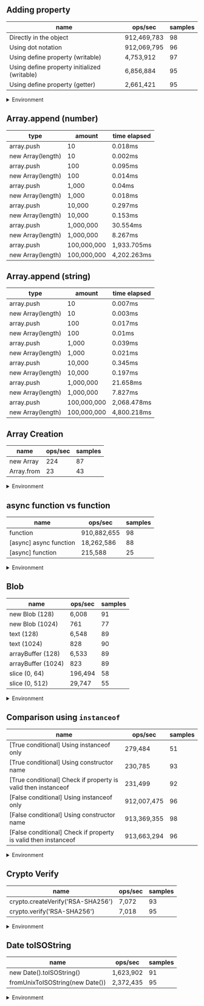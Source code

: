 ## Adding property

|name|ops/sec|samples|
|-|-|-|
|Directly in the object|912,469,783|98|
|Using dot notation|912,069,795|96|
|Using define property (writable)|4,753,912|97|
|Using define property initialized (writable)|6,856,884|95|
|Using define property (getter)|2,661,421|95|


<details>
<summary>Environment</summary>

* __Machine:__ linux x64 | 4 vCPUs | 15.2GB Mem
* __Run:__ Fri May 03 2024 18:18:42 GMT+0000 (Coordinated Universal Time)
</details>

<!--
{"environment":{"platform":"linux","arch":"x64","cpus":4,"totalMemory":15.245216369628906},"benchmarks":[{"name":"Directly in the object","opsSec":912469783.2943633,"samples":6},{"name":"Using dot notation","opsSec":912069795.1796272,"samples":6},{"name":"Using define property (writable)","opsSec":4753912.026638876,"samples":4},{"name":"Using define property initialized (writable)","opsSec":6856884.326699565,"samples":6},{"name":"Using define property (getter)","opsSec":2661420.8297384307,"samples":4}]}-->

## Array.append (number)

|type|amount|time elapsed|
|-|-|-|
array.push|10|0.018ms
new Array(length)|10|0.002ms
array.push|100|0.095ms
new Array(length)|100|0.014ms
array.push|1,000|0.04ms
new Array(length)|1,000|0.018ms
array.push|10,000|0.297ms
new Array(length)|10,000|0.153ms
array.push|1,000,000|30.554ms
new Array(length)|1,000,000|8.267ms
array.push|100,000,000|1,933.705ms
new Array(length)|100,000,000|4,202.263ms
## Array.append (string)

|type|amount|time elapsed|
|-|-|-|
array.push|10|0.007ms
new Array(length)|10|0.003ms
array.push|100|0.017ms
new Array(length)|100|0.01ms
array.push|1,000|0.039ms
new Array(length)|1,000|0.021ms
array.push|10,000|0.345ms
new Array(length)|10,000|0.197ms
array.push|1,000,000|21.658ms
new Array(length)|1,000,000|7.827ms
array.push|100,000,000|2,068.478ms
new Array(length)|100,000,000|4,800.218ms

## Array Creation

|name|ops/sec|samples|
|-|-|-|
|new Array|224|87|
|Array.from|23|43|


<details>
<summary>Environment</summary>

* __Machine:__ linux x64 | 4 vCPUs | 15.2GB Mem
* __Run:__ Fri May 03 2024 18:22:22 GMT+0000 (Coordinated Universal Time)
</details>

<!--
{"environment":{"platform":"linux","arch":"x64","cpus":4,"totalMemory":15.245216369628906},"benchmarks":[{"name":"new Array","opsSec":223.9469234739886,"samples":3},{"name":"Array.from","opsSec":23.25438292227884,"samples":2}]}-->

## async function vs function

|name|ops/sec|samples|
|-|-|-|
|function|910,882,655|98|
|[async] async function|18,262,586|88|
|[async] function|215,588|25|


<details>
<summary>Environment</summary>

* __Machine:__ linux x64 | 4 vCPUs | 15.2GB Mem
* __Run:__ Fri May 03 2024 18:23:22 GMT+0000 (Coordinated Universal Time)
</details>

<!--
{"environment":{"platform":"linux","arch":"x64","cpus":4,"totalMemory":15.245216369628906},"benchmarks":[{"name":"function","opsSec":910882654.6548169,"samples":6},{"name":"[async] async function","opsSec":18262586.081368785,"samples":6},{"name":"[async] function","opsSec":215587.86602412837,"samples":3}]}-->

## Blob

|name|ops/sec|samples|
|-|-|-|
|new Blob (128)|6,008|91|
|new Blob (1024)|761|77|
|text (128)|6,548|89|
|text (1024)|828|90|
|arrayBuffer (128)|6,533|89|
|arrayBuffer (1024)|823|89|
|slice (0, 64)|196,494|58|
|slice (0, 512)|29,747|55|


<details>
<summary>Environment</summary>

* __Machine:__ linux x64 | 4 vCPUs | 15.2GB Mem
* __Run:__ Fri May 03 2024 18:30:13 GMT+0000 (Coordinated Universal Time)
</details>

<!--
{"environment":{"platform":"linux","arch":"x64","cpus":4,"totalMemory":15.245216369628906},"benchmarks":[{"name":"new Blob (128)","opsSec":6008.360594286962,"samples":4},{"name":"new Blob (1024)","opsSec":760.6641523729096,"samples":2},{"name":"text (128)","opsSec":6548.485805680427,"samples":6},{"name":"text (1024)","opsSec":827.7579112801415,"samples":2},{"name":"arrayBuffer (128)","opsSec":6533.005150848201,"samples":5},{"name":"arrayBuffer (1024)","opsSec":823.1575392027016,"samples":2},{"name":"slice (0, 64)","opsSec":196494.40736468078,"samples":4},{"name":"slice (0, 512)","opsSec":29747.38618908927,"samples":3}]}-->

## Comparison using `instanceof`

|name|ops/sec|samples|
|-|-|-|
|[True conditional] Using instanceof only|279,484|51|
|[True conditional] Using constructor name|230,785|93|
|[True conditional] Check if property is valid then instanceof |231,499|92|
|[False conditional] Using instanceof only|912,007,475|96|
|[False conditional] Using constructor name|913,369,355|98|
|[False conditional] Check if property is valid then instanceof |913,663,294|96|


<details>
<summary>Environment</summary>

* __Machine:__ linux x64 | 4 vCPUs | 15.2GB Mem
* __Run:__ Fri May 03 2024 18:31:36 GMT+0000 (Coordinated Universal Time)
</details>

<!--
{"environment":{"platform":"linux","arch":"x64","cpus":4,"totalMemory":15.245216369628906},"benchmarks":[{"name":"[True conditional] Using instanceof only","opsSec":279483.6244066246,"samples":3},{"name":"[True conditional] Using constructor name","opsSec":230785.0230823704,"samples":3},{"name":"[True conditional] Check if property is valid then instanceof ","opsSec":231499.32351916222,"samples":3},{"name":"[False conditional] Using instanceof only","opsSec":912007474.9715859,"samples":6},{"name":"[False conditional] Using constructor name","opsSec":913369354.8466684,"samples":6},{"name":"[False conditional] Check if property is valid then instanceof ","opsSec":913663294.3579303,"samples":7}]}-->

## Crypto Verify

|name|ops/sec|samples|
|-|-|-|
|crypto.createVerify('RSA-SHA256')|7,072|93|
|crypto.verify('RSA-SHA256')|7,018|95|


<details>
<summary>Environment</summary>

* __Machine:__ linux x64 | 4 vCPUs | 15.2GB Mem
* __Run:__ Fri May 03 2024 18:32:36 GMT+0000 (Coordinated Universal Time)
</details>

<!--
{"environment":{"platform":"linux","arch":"x64","cpus":4,"totalMemory":15.245216369628906},"benchmarks":[{"name":"crypto.createVerify('RSA-SHA256')","opsSec":7072.344572796575,"samples":6},{"name":"crypto.verify('RSA-SHA256')","opsSec":7018.194633306479,"samples":3}]}-->

## Date toISOString

|name|ops/sec|samples|
|-|-|-|
|new Date().toISOString()|1,623,902|91|
|fromUnixToISOString(new Date())|2,372,435|95|


<details>
<summary>Environment</summary>

* __Machine:__ linux x64 | 4 vCPUs | 15.2GB Mem
* __Run:__ Fri May 03 2024 18:33:25 GMT+0000 (Coordinated Universal Time)
</details>

<!--
{"environment":{"platform":"linux","arch":"x64","cpus":4,"totalMemory":15.245216369628906},"benchmarks":[{"name":"new Date().toISOString()","opsSec":1623901.7832623746,"samples":4},{"name":"fromUnixToISOString(new Date())","opsSec":2372435.3703514826,"samples":5}]}-->
